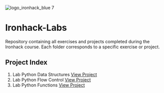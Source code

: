 ![logo_ironhack_blue 7](https://user-images.githubusercontent.com/23629340/40541063-a07a0a8a-601a-11e8-91b5-2f13e4e6b441.png)

# Ironhack-Labs
Repository containing all exercises and projects completed during the Ironhack course. Each folder corresponds to a specific exercise or project.

## Project Index
1. Lab Python Data Structures [View Project](https://github.com/Jotis86/lab-python-data-structures)
2. Lab Python Flow Control [View Project](https://github.com/Jotis86/lab-python-flow-control)
3. Lab Python Functions [View Project](https://github.com/Jotis86/lab-python-functions)
